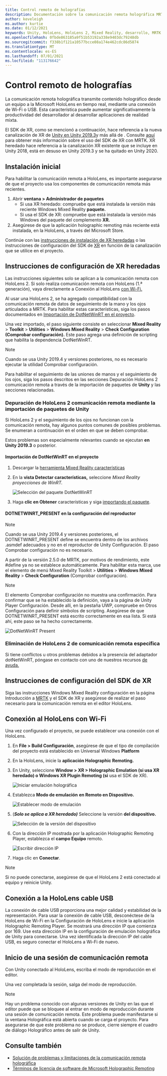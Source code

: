 ```yaml
---
title: Control remoto de holografías
description: Documentación sobre la comunicación remota holográfica MRTK
author: keveleigh
ms.author: kurtie
ms.date: 01/12/2021
keywords: Unity, HoloLens, HoloLens 2, Mixed Reality, desarrollo, MRTK
ms.openlocfilehash: 0fbde863185a9f51b53192a338e9403dc79248db
ms.sourcegitcommit: f338b1f121a10577bcce08a174e462cdc86d5874
ms.translationtype: MT
ms.contentlocale: es-ES
ms.lasthandoff: 07/01/2021
ms.locfileid: "113176642"
---
```

# <a name="holographic-remoting"></a>Control remoto de holografías

La comunicación remota holográfica transmite contenido holográfico desde un equipo a la Microsoft HoloLens en tiempo real, mediante una conexión de Wi-Fi o USB. Esta característica puede aumentar significativamente la productividad del desarrollador al desarrollar aplicaciones de realidad mixta.

El SDK de XR, como se mencionó a continuación, hace referencia a la nueva canalización de XR de [Unity en Unity 2019.3](https://blogs.unity3d.com/2020/01/24/unity-xr-platform-updates/)y más allá de . Consulte [aquí](../../configuration/getting-started-with-mrtk-and-xrsdk.md) para obtener más información sobre el uso del SDK de XR con MRTK. XR heredado hace referencia a la canalización XR existente que se incluye en Unity 2018, está en desuso en Unity 2019.3 y se ha quitado en Unity 2020.

## <a name="initial-setup"></a>Instalación inicial

Para habilitar la comunicación remota a HoloLens, es importante asegurarse de que el proyecto usa los componentes de comunicación remota más recientes.

1. Abrir **ventana > Administrador de paquetes**
    - Si usa XR heredado: compruebe que está instalada la versión más reciente Windows Mixed Reality **paquete.**
    - Si usa el SDK de XR: compruebe que está instalada la versión más Windows del paquete del complemento **XR.**
1. Asegúrese de que la aplicación holographic remoting más reciente está instalada, en la HoloLens, a través del Microsoft Store.

Continúe con las [instrucciones de instalación de XR heredadas](#legacy-xr-setup-instructions) o las instrucciones de configuración del SDK de [XR](#xr-sdk-setup-instructions) en función de la canalización que se utilice en el proyecto.

## <a name="legacy-xr-setup-instructions"></a>Instrucciones de configuración de XR heredadas

Las instrucciones siguientes solo se aplican a la comunicación remota con HoloLens 2. Si solo realiza comunicación remota con HoloLens (1.ª generación), vaya directamente a Conexión al HoloLens [con Wi-Fi.](#connecting-to-the-hololens-with-wi-fi)

Al usar una HoloLens 2, se ha agregado compatibilidad con la comunicación remota de datos de seguimiento de la mano y los ojos articulados a MRTK. Para habilitar estas características, siga los pasos documentados en [Importación de DotNetWinRT en el proyecto](#import-dotnetwinrt-into-the-project).

Una vez importado, el paso siguiente consiste en seleccionar **Mixed Reality**  >  **Toolkit**  >  **Utilities**  >  **Windows Mixed Reality**  >  **Check Configuration (Comprobar configuración).** Este paso agrega una definición de scripting que habilita la dependencia DotNetWinRT.

> [!NOTE]
> Cuando se usa Unity 2019.4 y versiones posteriores, no es necesario ejecutar la utilidad Comprobar configuración.

Para habilitar el seguimiento de las uniones de manos y el seguimiento de los ojos, siga los pasos descritos en las secciones Depuración HoloLens 2 comunicación remota a través de la importación de paquetes de **Unity** y las secciones relacionadas.

### <a name="debugging-hololens-2-remoting-via-unity-package-import"></a>Depuración de HoloLens 2 comunicación remota mediante la importación de paquetes de Unity

Si HoloLens 2 y el seguimiento de los ojos no funcionan con la comunicación remota, hay algunos puntos comunes de posibles problemas. Se enumeran a continuación en el orden en que se deben comprobar.

Estos problemas son especialmente relevantes cuando se ejecutan **en Unity 2019.3** o posterior.

#### <a name="import-dotnetwinrt-into-the-project"></a>Importación de DotNetWinRT en el proyecto

1. Descargar la [herramienta Mixed Reality características](https://aka.ms/MRFeatureTool)

1. En la **vista Detectar características,** seleccione *Mixed Reality proyecciones de WinRT.*

    ![Selección del paquete DotNetWinRT](../images/tools/remoting/SelectDotNetWinRT.png)

1. Haga **clic en Obtener** características y siga [importando el paquete](/windows/mixed-reality/develop/unity/welcome-to-mr-feature-tool#3-importing-feature-packages).

#### <a name="dotnetwinrt_present-define-written-into-player-settings"></a>DOTNETWINRT_PRESENT en la configuración del reproductor

> [!NOTE]
> Cuando se usa Unity 2019.4 y versiones posteriores, el DOTNETWINRT_PRESENT define se encuentra dentro de los archivos .asmdef adecuados y no en el reproductor de Unity Configuración. El paso Comprobar configuración no es necesario.

A partir de la versión 2.5.0 de MRTK, por motivos de rendimiento, este #define ya no se establece automáticamente. Para habilitar esta marca, use el elemento de menú Mixed Reality Toolkit  >  **Utilities**  >  **Windows Mixed Reality**  >  **Check Configuration** (Comprobar configuración).

> [!Note]
> El elemento Comprobar configuración no muestra una confirmación. Para confirmar que se ha establecido la definición, vaya a la página de Unity Player Configuración. Desde allí, en la pestaña UWP, compruebe en Otros Configuración para definir símbolos de scripting. Asegúrese de que DOTNETWINRT_PRESENT está escrito correctamente en esa lista. Si está ahí, este paso se ha hecho correctamente.

![DotNetWinRT Present](../images/tools/remoting/DotNetWinRTPresent.png)

### <a name="removing-hololens-2-specific-remoting-support"></a>Eliminación de HoloLens 2 de comunicación remota específica

Si tiene conflictos u otros problemas debidos a la presencia del adaptador dotNetWinRT, póngase en contacto con uno de nuestros recursos [de ayuda.](../../index.md#getting-help)

## <a name="xr-sdk-setup-instructions"></a>Instrucciones de configuración del SDK de XR

Siga las instrucciones Windows Mixed Reality configuración en la página Introducción a [MRTK](../../configuration/getting-started-with-mrtk-and-xrsdk.md#windows-mixed-reality) y el SDK de XR y asegúrese de realizar el paso necesario para la comunicación remota en el editor HoloLens.

## <a name="connecting-to-the-hololens-with-wi-fi"></a>Conexión al HoloLens con Wi-Fi

Una vez configurado el proyecto, se puede establecer una conexión con el HoloLens.

1. En **File > Build Configuración**, asegúrese de que el tipo de compilación del proyecto está establecido en Universal Windows **Platform**
1. En la HoloLens, inicie la **aplicación Holographic Remoting.**
1. En Unity, seleccione **Window > XR > Holographic Emulation (si usa XR heredado) o Windows XR Plugin Remoting (si** usa el SDK de XR).

    ![Iniciar emulación holográfica](../images/tools/remoting/StartHolographicEmulation.png)

1. Establezca **Modo de emulación** **en Remoto en Dispositivo.**

    ![Establecer modo de emulación](../images/tools/remoting/SelectEmulationMode.png)

1. (**_Solo se aplica a XR heredado)_** Seleccione la versión **del dispositivo.**

    ![Selección de la versión del dispositivo](../images/tools/remoting/SelectDeviceVersion.png)

1. Con la dirección IP mostrada por la aplicación Holographic Remoting Player, establezca el **campo Equipo** remoto.

    ![Escribir dirección IP](../images/tools/remoting/EnterIPAddress.png)

1. Haga clic en **Conectar**.

> [!NOTE]
> Si no puede conectarse, asegúrese de que el HoloLens 2 está conectado al equipo y reinicie Unity.

## <a name="connecting-to-the-hololens-with-usb-cable"></a>Conexión a la HoloLens cable USB

La conexión de cable USB proporciona una mejor calidad y estabilidad de la representación. Para usar la conexión de cable USB, desconéctese de la HoloLens de Wi-Fi en la Configuración de HoloLens e inicie la aplicación Holographic Remoting Player. Se mostrará una dirección IP que comienza por 169. Use esta dirección IP en la configuración de emulación holográfica de Unity para conectarse. Una vez identificada la dirección IP del cable USB, es seguro conectar el HoloLens a Wi-Fi de nuevo.

## <a name="starting-a-remoting-session"></a>Inicio de una sesión de comunicación remota

Con Unity conectado al HoloLens, escriba el modo de reproducción en el editor.

Una vez completada la sesión, salga del modo de reproducción.

> [!NOTE]
> Hay un problema conocido con algunas versiones de Unity en las que el editor puede que se bloquee al entrar en modo de reproducción durante una sesión de comunicación remota. Este problema puede manifestarse si la ventana Holográfica está abierta cuando se carga el proyecto. Para asegurarse de que este problema no se produce, cierre siempre el cuadro de diálogo Holográfico antes de salir de Unity.

## <a name="see-also"></a>Consulte también

- [Solución de problemas y limitaciones de la comunicación remota holográfica](/windows/mixed-reality/holographic-remoting-troubleshooting)
- [Términos de licencia de software de Microsoft Holographic Remoting](/legal/mixed-reality/microsoft-holographic-remoting-software-license-terms)

